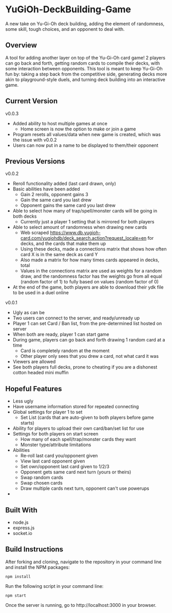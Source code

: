 # YuGiOh-DeckBuilding-Game
A new take on Yu-Gi-Oh deck building, adding the element of randomness, some skill, tough choices, and an opponent to deal with.

## Overview
A tool for adding another layer on top of the Yu-Gi-Oh card game! 2 players can go back and forth, getting random cards to compile their decks, with some interaction between opponents. This tool is meant to keep Yu-Gi-Oh fun by: taking a step back from the competitive side, generating decks more akin to playground-style duels, and turning deck building into an interactive game.
## Current Version
v0.0.3
- Added ability to host multiple games at once
  - Home screen is now the option to make or join a game
- Program resets all values/data when new game is created, which was the issue with v0.0.2
- Users can now put in a name to be displayed to them/their opponent

  
## Previous Versions
v0.0.2
- Reroll functionality added (last card drawn, only)
- Basic abilities have been added
  - Gain 2 rerolls, opponent gains 3
  - Gain the same card you last drew
  - Opponent gains the same card you last drew
- Able to select how many of trap/spell/monster cards will be going in both decks
  - Currently just a player 1 setting that is mirrored for both players
- Able to select amount of randomness when drawing new cards
  - Web scraped https://www.db.yugioh-card.com/yugiohdb/deck_search.action?request_locale=en for decks, and the cards that make them up
  - Using these decks, made a connections matrix that shows how often card X is in the same deck as card Y
  - Also made a matrix for how many times cards appeared in decks, total
  - Values in the connections matrix are used as weights for a random draw, and the randomness factor has the weights go from all equal (random factor of 1) to fully based on values (random factor of 0)
- At the end of the game, both players are able to download their ydk file to be used in a duel online


v0.0.1
- Ugly as can be
- Two users can connect to the server, and ready/unready up
- Player 1 can set Card / Ban list, from the pre-determined list hosted on server
- When both are ready, player 1 can start game
- During game, players can go back and forth drawing 1 random card at a time
  - Card is completely random at the moment
  - Other player only sees that you drew a card, not what card it was
 - Viewers are allowed
  - See both players full decks, prone to cheating if you are a dishonest cotton headed mini muffin

## Hopeful Features
- Less ugly
- Have username information stored for repeated connecting
- Global settings for player 1 to set
  - Set List (cards that are auto-given to both players before game starts)
- Ability for players to upload their own card/ban/set list for use
- Settings for both players on start screen
  - How many of each spell/trap/monster cards they want
  - Monster type/attribute limitations
- Abilities
  - Re-roll last card you/opponent given
  - View last card opponent given
  - Set own/opponent last card given to 1/2/3
  - Opponent gets same card next turn (yours or theirs)
  - Swap random cards
  - Swap chosen cards
  - Draw multiple cards next turn, opponent can't use powerups
- 
  

## Built With
- node.js
- express.js
- socket.io

## Build Instructions
After forking and cloning, navigate to the repository in your command line and install the NPM packages:
```
npm install
```
Run the following script in your command line:
```
npm start
```
Once the server is running, go to http://localhost:3000 in your browser.

